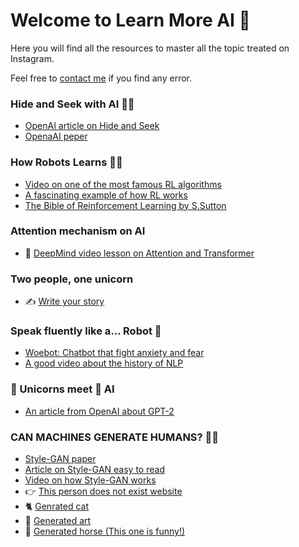 # Welcome to Learn More AI 💚

Here you will find all the resources to master all the topic treated on Instagram.


Feel free to [contact me](https://www.instagram.com/davide.mastricci/) if you find any error. 

### Hide and Seek with AI 🧠🤖

- [OpenAI article on Hide and Seek](https://openai.com/blog/emergent-tool-use/)
- [OpenaAI peper](https://arxiv.org/pdf/1909.07528.pdf)


### How Robots Learns 🧠🤖

- [Video on one of the most famous RL algorithms](https://www.youtube.com/watch?v=aCEvtRtNO-M)
- [A fascinating example of how RL works](https://www.youtube.com/watch?v=x4O8pojMF0w&feature=emb_logo)
- [The Bible of Reinforcement Learning by S.Sutton](https://www.amazon.it/gp/product/0262039249/ref=as_li_tlie=UTF8&camp=3414&creative=21718&creativeASIN=0262039249&linkCode=as2&tag=davidemastric-21&linkId=d27a21919c365a2ee28777753ffae7fe)

### Attention mechanism on AI

- 🔎 [DeepMind video lesson on Attention and Transformer](https://www.youtube.com/watch?list=PLqYmG7hTraZCDxZ44o4p3N5Anz3lLRVZF&time_continue=916&v=AIiwuClvH6k&feature=emb_logo)


### Two people, one unicorn
- ✍️ [Write your story](https://transformer.huggingface.co/doc/gpt2-large) 

### Speak fluently like a... Robot 🤖

- [Woebot: Chatbot that fight anxiety and fear](https://woebot.io/)
- [A good video about the history of NLP](https://www.youtube.com/watch?v=bDxFvr1gpSU&t=309s)

### 🦄 Unicorns meet 🧠 AI

- [An article from OpenAI about GPT-2](https://openai.com/blog/better-language-models/)

### CAN MACHINES GENERATE HUMANS? 🧬🤖

- [Style-GAN paper](https//arxiv.org/abs/1812.04948)
- [Article on Style-GAN easy to read](https://machinelearningmastery.com/introduction-to-style-generative-adversarial-network-stylegan/) 
- [Video on how Style-GAN works](https://youtu.be/kSLJriaOumA)
- 👉 [This person does not exist website](https://thispersondoesnotexist.com)
- 🐈 [Genrated cat](https://thiscatdoesnotexist.com)
- 🎨 [Generated art](https://thisartworkdoesnotexist.com)
- 🐴 [Generated horse (This one is funny!)](https://thishorsedoesnotexist.com)







